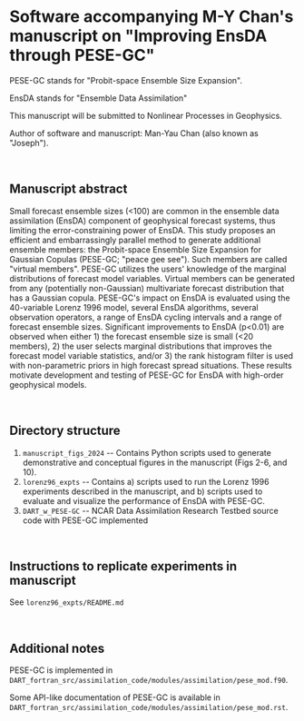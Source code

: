 # Software accompanying M-Y Chan's manuscript on "Improving EnsDA through PESE-GC"

PESE-GC stands for "Probit-space Ensemble Size Expansion".

EnsDA stands for "Ensemble Data Assimilation"

This manuscript will be submitted to Nonlinear Processes in Geophysics.

Author of software and manuscript: Man-Yau Chan (also known as "Joseph").


&nbsp; &nbsp;

## Manuscript abstract

Small forecast ensemble sizes (<100) are common in the ensemble data assimilation (EnsDA) component of geophysical forecast systems, thus limiting the error-constraining power of EnsDA. This study proposes an efficient and embarrassingly parallel method to generate additional ensemble members: the Probit-space Ensemble Size Expansion for Gaussian Copulas (PESE-GC; "peace gee see"). Such members are called "virtual members". PESE-GC utilizes the users' knowledge of the marginal distributions of forecast model variables. Virtual members can be generated from any (potentially non-Gaussian) multivariate forecast distribution that has a Gaussian copula. PESE-GC's impact on EnsDA is evaluated using the 40-variable Lorenz 1996 model, several EnsDA algorithms, several observation operators, a range of EnsDA cycling intervals and a range of forecast ensemble sizes. Significant improvements to EnsDA (p<0.01) are observed when either 1) the forecast ensemble size is small (<20 members), 2) the user selects marginal distributions that improves the forecast model variable statistics, and/or 3) the rank histogram filter is used with non-parametric priors in high forecast spread situations. These results motivate development and testing of PESE-GC for EnsDA with high-order geophysical models.



&nbsp; &nbsp;

## Directory structure
1) `manuscript_figs_2024` -- Contains Python scripts used to generate demonstrative and conceptual figures in the manuscript (Figs 2-6, and 10).
2) `lorenz96_expts` -- Contains a) scripts used to run the Lorenz 1996 experiments described in the manuscript, and b) scripts used to evaluate and visualize the performance of EnsDA with PESE-GC.
3) `DART_w_PESE-GC` -- NCAR Data Assimilation Research Testbed source code with PESE-GC implemented 


&nbsp; &nbsp;


## Instructions to replicate experiments in manuscript
See `lorenz96_expts/README.md`


&nbsp; &nbsp;

## Additional notes

PESE-GC is implemented in `DART_fortran_src/assimilation_code/modules/assimilation/pese_mod.f90`.

Some API-like documentation of PESE-GC is available in `DART_fortran_src/assimilation_code/modules/assimilation/pese_mod.rst`.

